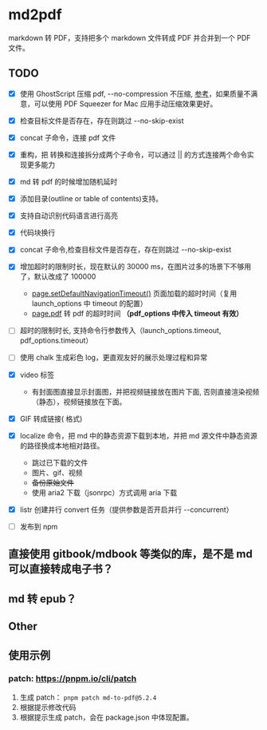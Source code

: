 # md2pdf

markdown 转 PDF，支持把多个 markdown 文件转成 PDF 并合并到一个 PDF 文件。

## TODO

* [x] 使用 GhostScript 压缩 pdf, --no-compression 不压缩, [参考](https://dev.to/woovi/how-to-reduce-the-file-size-of-a-pdf-using-nodejs-50b2)，如果质量不满意，可以使用 PDF Squeezer for Mac 应用手动压缩效果更好。
* [x] 检查目标文件是否存在，存在则跳过 --no-skip-exist
* [x] concat 子命令，连接 pdf 文件
* [x] 重构，把 转换和连接拆分成两个子命令，可以通过 || 的方式连接两个命令实现更多能力
* [x] md 转 pdf 的时候增加随机延时
* [x] 添加目录(outline or table of contents)支持。
* [x] 支持自动识别代码语言进行高亮
* [x] 代码块换行
* [x] concat 子命令,检查目标文件是否存在，存在则跳过 --no-skip-exist
* [x] 增加超时的限制时长，现在默认的 30000 ms，在图片过多的场景下不够用了，默认改成了 100000

  * [page.setDefaultNavigationTimeout()](https://pptr.dev/api/puppeteer.page.setdefaultnavigationtimeout) 页面加载的超时时间（复用 launch_options 中 timeout 的配置）
  * [page.pdf](https://pptr.dev/api/puppeteer.page.pdf) 转 pdf 的超时时间 **（pdf_options 中传入 timeout 有效）**

* [ ] 超时的限制时长, 支持命令行参数传入（launch_options.timeout, pdf_options.timeout）
* [ ] 使用 chalk 生成彩色 log，更直观友好的展示处理过程和异常
* [x] video 标签

  * 有封面图直接显示封面图，并把视频链接放在图片下面, 否则直接渲染视频（静态），视频链接放在下面。

* [x] GIF 转成链接([](url.gif) 格式)
* [x] localize 命令，把 md 中的静态资源下载到本地，并把 md 源文件中静态资源的路径换成本地相对路径。

  * 跳过已下载的文件
  * 图片、gif、视频
  * <s>备份原始文件</s>
  * 使用 aria2 下载（jsonrpc）方式调用 aria 下载

* [x] listr 创建并行 convert 任务（提供参数是否开启并行 --concurrent）
* [ ] 发布到 npm

## 直接使用 gitbook/mdbook 等类似的库，是不是 md 可以直接转成电子书？

## md 转 epub？

## Other

## 使用示例

### patch: https://pnpm.io/cli/patch

1. 生成 patch： `pnpm patch md-to-pdf@5.2.4`
2. 根据提示修改代码
3. 根据提示生成 patch，会在 package.json 中体现配置。
